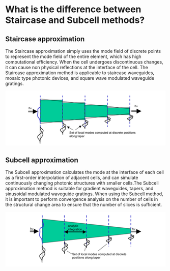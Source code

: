 # What is the difference between Staircase and Subcell methods?

## Staircase approximation

<div class="text-justify">
The Staircase approximation simply uses the mode field of discrete points to represent the mode field of the entire element, which has high computational efficiency. When the cell undergoes discontinuous changes, it can cause non physical reflections at the interface of the cell. The Staircase approximation method is applicable to staircase waveguides, mosaic type photonic devices, and square wave modulated waveguide gratings.

![](./img/staircase.png)

</div>

## Subcell approximation

<div class="text-justify">
The Subcell approximation calculates the mode at the interface of each cell as a first-order interpolation of adjacent cells, and can simulate continuously changing photonic structures with smaller cells.The Subcell approximation method is suitable for gradient waveguides, tapers, and sinusoidal modulated waveguide gratings. When using the Subcell method, it is important to perform convergence analysis on the number of cells in the structural change area to ensure that the number of slices is sufficient.

![](./img/subcell.png)

</div>